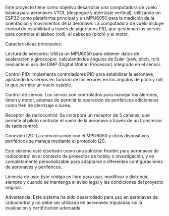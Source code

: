Este proyecto tiene como objetivo desarrollar una computadora de vuelo básica para aeronaves VTOL (despegue y aterrizaje vertical), utilizando un ESP32 como plataforma principal y un MPU6050 para la medición de la orientación y movimientos de la aeronave. La computadora de vuelo incluye control de estabilidad a través de algoritmos PID, que gestionan los servos para controlar el alabeo (roll), el cabeceo (pitch) y el motor.

Características principales:

Lectura de sensores: Utiliza un MPU6050 para obtener datos de aceleración y giroscopio, calculando los ángulos de Euler (yaw, pitch, roll) mediante el uso del DMP (Digital Motion Processor) integrado en el sensor.

Control PID: Implementa controladores PID para estabilizar la aeronave, ajustando los servos en función de los errores en los ángulos de pitch y roll, lo que permite un vuelo estable.

Control de servos: Los servos son controlados para manejar los alerones, timón y motor, además de permitir la operación de periféricos adicionales como tren de aterrizaje o luces.

Receptor de radiocontrol: Se incorpora un receptor de 5 canales, que permite al piloto controlar el vuelo de la aeronave a través de un transmisor de radiocontrol.

Conexión I2C: La comunicación con el MPU6050 y otros dispositivos periféricos se maneja mediante el protocolo I2C.

Este sistema está diseñado como una solución flexible para aeronaves de radiocontrol en el contexto de proyectos de hobby o investigación, y es completamente personalizable para adaptarse a diferentes configuraciones de aeronaves y periféricos.

Licencia de uso: Este código es libre para usar, modificar y distribuir, siempre y cuando se mantenga el aviso legal y las condiciones del proyecto original.

Advertencia: Este sistema ha sido desarrollado para uso en aeronaves de radiocontrol y no debe ser utilizado en aeronaves tripuladas sin la evaluación y certificación adecuada.
